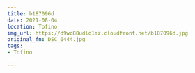 ```yaml
---
title: b187096d
date: 2021-08-04
location: Tofino
img_url: https://d9wc88udlq1mz.cloudfront.net/b187096d.jpg
original_fn: DSC_0444.jpg
tags:
- Tofino

---
```

